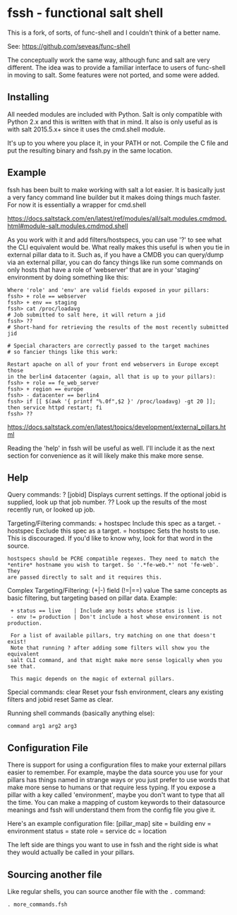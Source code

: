 fssh - functional salt shell
====================

This is a fork, of sorts, of func-shell and I couldn't think of a better name.

See: https://github.com/seveas/func-shell

The conceptually work the same way, although func and salt are very different.
The idea was to provide a familiar interface to users of func-shell in moving
to salt. Some features were not ported, and some were added.

Installing
----------
All needed modules are included with Python. Salt is only compatible
with Python 2.x and this is written with that in mind. It also is only
useful as is with salt 2015.5.x+ since it uses the cmd.shell module.

It's up to you where you place it, in your PATH or not. Compile the C
file and put the resulting binary and fssh.py in the same location.

Example
-------
fssh has been built to make working with salt a lot easier. It is basically
just a very fancy command line builder but it makes doing things much faster.
For now it is essentially a wrapper for cmd.shell

https://docs.saltstack.com/en/latest/ref/modules/all/salt.modules.cmdmod.html#module-salt.modules.cmdmod.shell

As you work with it and add filters/hostspecs, you can use '?' to see what the
CLI equivalent would be. What really makes this useful is when you tie in
external pillar data to it. Such as, if you have a CMDB you can query/dump
via an external pillar, you can do fancy things like run some commands on
only hosts that have a role of 'webserver' that are in your 'staging'
environment by doing something like this:

    Where 'role' and 'env' are valid fields exposed in your pillars:
    fssh> + role == webserver
    fssh> + env == staging
    fssh> cat /proc/loadavg
    # Job submitted to salt here, it will return a jid
    fssh> ??
    # Short-hand for retrieving the results of the most recently submitted jid

    # Special characters are correctly passed to the target machines
    # so fancier things like this work:

    Restart apache on all of your front end webservers in Europe except those 
    in the berlin4 datacenter (again, all that is up to your pillars):
    fssh> + role == fe_web_server
    fssh> + region == europe
    fssh> - datacenter == berlin4
    fssh> if [[ $(awk '{ printf "%.0f",$2 }' /proc/loadavg) -gt 20 ]]; then service httpd restart; fi
    fssh> ??

https://docs.saltstack.com/en/latest/topics/development/external_pillars.html

Reading the 'help' in fssh will be useful as well. I'll include it as the
next section for convenience as it will likely make this make more sense.

Help
--------------------
Query commands:
    ? [jobid]    Displays current settings.
                 If the optional jobid is supplied, look up that job number.
   ??            Look up the results of the most recently run, or looked up job.

 Targeting/Filtering commands:
    + hostspec   Include this spec as a target.
    - hostspec   Exclude this spec as a target.
    = hostspec   Sets the hosts to use. This is discouraged.
                 If you'd like to know why, look for that word in the source.

    hostspecs should be PCRE compatible regexes. They need to match the
    *entire* hostname you wish to target. So '.*fe-web.*' not 'fe-web'. They
    are passed directly to salt and it requires this.

 Complex Targeting/Filtering:
     (+|-) field (!=|==) value
     The same concepts as basic filtering, but targeting based on
     pillar data. Example:

     + status == live    | Include any hosts whose status is live.
     - env != production | Don't include a host whose environment is not production.

     For a list of available pillars, try matching on one that doesn't exist!
     Note that running ? after adding some filters will show you the equivalent
     salt CLI command, and that might make more sense logically when you see that.

     This magic depends on the magic of external pillars.

 Special commands:
     clear   Reset your fssh environment, clears any existing filters and jobid
     reset   Same as clear.

 Running shell commands (basically anything else):

    command arg1 arg2 arg3

Configuration File
---------------------
There is support for using a configuration files to make your external pillars
easier to remember. For example, maybe the data source you use for your pillars
has things named in strange ways or you just prefer to use words that make more
sense to humans or that require less typing. If you expose a pillar with a key
called 'environment', maybe you don't want to type that all the time. You can
make a mapping of custom keywords to their datasource meanings and fssh will
understand them from the config file you give it.

Here's an example configuration file:
[pillar_map]
site = building
env = environment
status = state
role = service
dc = location

The left side are things you want to use in fssh
and the right side is what they would actually be called in your pillars.

Sourcing another file
---------------------
Like regular shells, you can source another file with the `.` command:

    . more_commands.fsh

